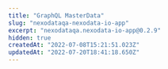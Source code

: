 ```yaml
---
title: "GraphQL MasterData"
slug: "nexodataqa-nexodata-io-app"
excerpt: "nexodataqa.nexodata-io-app@0.2.9"
hidden: true
createdAt: "2022-07-08T15:21:51.023Z"
updatedAt: "2022-07-20T18:41:18.650Z"
---
```


